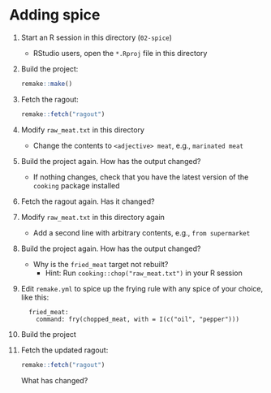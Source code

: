 # Adding spice

1. Start an R session in this directory (`02-spice`)
    - RStudio users, open the `*.Rproj` file in this directory
1. Build the project:
    ```r
    remake::make()
    ```
1. Fetch the ragout:
    ```r
    remake::fetch("ragout")
    ```
1. Modify `raw_meat.txt` in this directory
    - Change the contents to `<adjective> meat`, e.g., `marinated meat`
1. Build the project again. How has the output changed?
    - If nothing changes, check that you have the latest version of the `cooking` package installed
1. Fetch the ragout again. Has it changed?
1. Modify `raw_meat.txt` in this directory again
    - Add a second line with arbitrary contents, e.g., `from supermarket`
1. Build the project again. How has the output changed?
    - Why is the `fried_meat` target not rebuilt?
        - Hint: Run `cooking::chop("raw_meat.txt")` in your R session
1. Edit `remake.yml` to spice up the frying rule with any spice of your choice, like this:
    ```
      fried_meat:
        command: fry(chopped_meat, with = I(c("oil", "pepper")))
    ```
1. Build the project
1. Fetch the updated ragout:
    ```r
    remake::fetch("ragout")
    ```
    
    What has changed?

